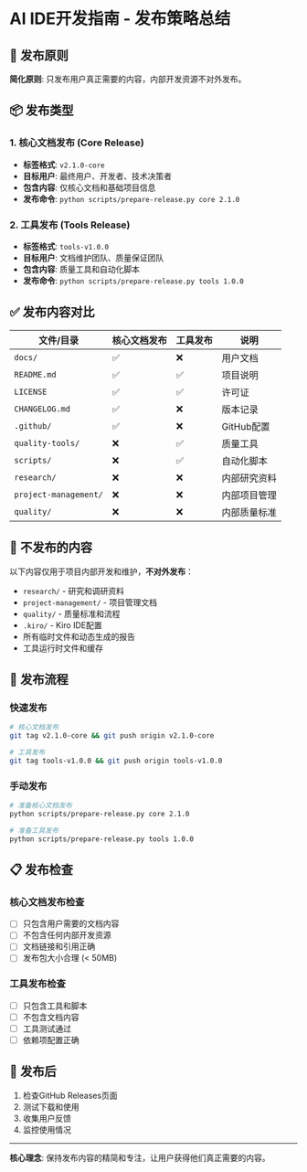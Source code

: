 # AI IDE开发指南 - 发布策略总结

## 🎯 发布原则

**简化原则**: 只发布用户真正需要的内容，内部开发资源不对外发布。

## 📦 发布类型

### 1. 核心文档发布 (Core Release)
- **标签格式**: `v2.1.0-core`
- **目标用户**: 最终用户、开发者、技术决策者
- **包含内容**: 仅核心文档和基础项目信息
- **发布命令**: `python scripts/prepare-release.py core 2.1.0`

### 2. 工具发布 (Tools Release)
- **标签格式**: `tools-v1.0.0`
- **目标用户**: 文档维护团队、质量保证团队
- **包含内容**: 质量工具和自动化脚本
- **发布命令**: `python scripts/prepare-release.py tools 1.0.0`

## ✅ 发布内容对比

| 文件/目录 | 核心文档发布 | 工具发布 | 说明 |
|-----------|-------------|----------|------|
| `docs/` | ✅ | ❌ | 用户文档 |
| `README.md` | ✅ | ✅ | 项目说明 |
| `LICENSE` | ✅ | ✅ | 许可证 |
| `CHANGELOG.md` | ✅ | ❌ | 版本记录 |
| `.github/` | ✅ | ❌ | GitHub配置 |
| `quality-tools/` | ❌ | ✅ | 质量工具 |
| `scripts/` | ❌ | ✅ | 自动化脚本 |
| `research/` | ❌ | ❌ | 内部研究资料 |
| `project-management/` | ❌ | ❌ | 内部项目管理 |
| `quality/` | ❌ | ❌ | 内部质量标准 |

## 🚫 不发布的内容

以下内容仅用于项目内部开发和维护，**不对外发布**：

- `research/` - 研究和调研资料
- `project-management/` - 项目管理文档
- `quality/` - 质量标准和流程
- `.kiro/` - Kiro IDE配置
- 所有临时文件和动态生成的报告
- 工具运行时文件和缓存

## 🔄 发布流程

### 快速发布
```bash
# 核心文档发布
git tag v2.1.0-core && git push origin v2.1.0-core

# 工具发布
git tag tools-v1.0.0 && git push origin tools-v1.0.0
```

### 手动发布
```bash
# 准备核心文档发布
python scripts/prepare-release.py core 2.1.0

# 准备工具发布
python scripts/prepare-release.py tools 1.0.0
```

## 📋 发布检查

### 核心文档发布检查
- [ ] 只包含用户需要的文档内容
- [ ] 不包含任何内部开发资源
- [ ] 文档链接和引用正确
- [ ] 发布包大小合理 (< 50MB)

### 工具发布检查
- [ ] 只包含工具和脚本
- [ ] 不包含文档内容
- [ ] 工具测试通过
- [ ] 依赖项配置正确

## 🎉 发布后

1. 检查GitHub Releases页面
2. 测试下载和使用
3. 收集用户反馈
4. 监控使用情况

---

**核心理念**: 保持发布内容的精简和专注，让用户获得他们真正需要的内容。